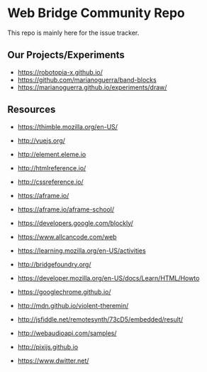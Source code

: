 Web Bridge Community Repo
=========================

This repo is mainly here for the issue tracker.

Our Projects/Experiments
------------------------

* https://robotopia-x.github.io/
* https://github.com/marianoguerra/band-blocks
* https://marianoguerra.github.io/experiments/draw/

Resources
---------

* https://thimble.mozilla.org/en-US/
* http://vuejs.org/
* http://element.eleme.io
* http://htmlreference.io/
* http://cssreference.io/
* https://aframe.io/
* https://aframe.io/aframe-school/
* https://developers.google.com/blockly/
* https://www.allcancode.com/web
* https://learning.mozilla.org/en-US/activities

* http://bridgefoundry.org/
* https://developer.mozilla.org/en-US/docs/Learn/HTML/Howto
* https://googlechrome.github.io/
* http://mdn.github.io/violent-theremin/
* http://jsfiddle.net/remotesynth/73cD5/embedded/result/
* http://webaudioapi.com/samples/
* http://pixijs.github.io
* https://www.dwitter.net/
